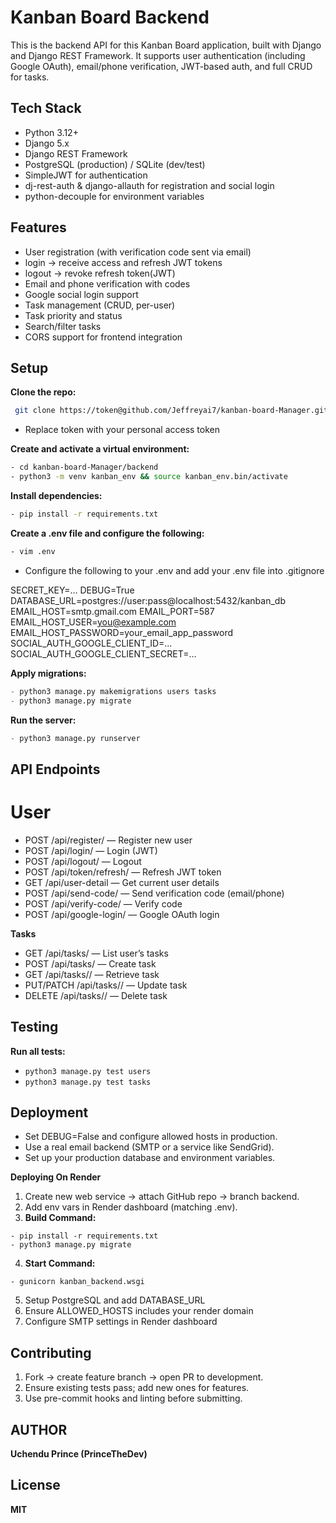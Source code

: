 # Kanban Board Backend
This is the backend API for this Kanban Board application, built with Django and Django REST Framework.
It supports user authentication (including Google OAuth), email/phone verification, JWT-based auth, and full CRUD for tasks.


## Tech Stack
- Python 3.12+
- Django 5.x
- Django REST Framework
- PostgreSQL (production) / SQLite (dev/test)
- SimpleJWT for authentication
- dj-rest-auth & django-allauth for registration and social login
- python-decouple for environment variables


## Features
- User registration (with verification code sent via email)
- login -> receive access and refresh JWT tokens
- logout -> revoke refresh token(JWT)
- Email and phone verification with codes
- Google social login support
- Task management (CRUD, per-user)
- Task priority and status
- Search/filter tasks
- CORS support for frontend integration



## Setup

**Clone the repo:**
```bash
 git clone https://token@github.com/Jeffreyai7/kanban-board-Manager.git
 ```
- Replace token with your personal access token


**Create and activate a virtual environment:**
```bash
- cd kanban-board-Manager/backend
- python3 -m venv kanban_env && source kanban_env.bin/activate
```

**Install dependencies:**
```bash
- pip install -r requirements.txt
```


**Create a .env file and configure the following:**
```bash
- vim .env
```
- Configure the following to your .env and add your .env file into .gitignore

SECRET_KEY=...
DEBUG=True
DATABASE_URL=postgres://user:pass@localhost:5432/kanban_db
EMAIL_HOST=smtp.gmail.com
EMAIL_PORT=587
EMAIL_HOST_USER=you@example.com
EMAIL_HOST_PASSWORD=your_email_app_password
SOCIAL_AUTH_GOOGLE_CLIENT_ID=...
SOCIAL_AUTH_GOOGLE_CLIENT_SECRET=...


**Apply migrations:**
```python
- python3 manage.py makemigrations users tasks
- python3 manage.py migrate
```

**Run the server:**
```python
- python3 manage.py runserver
```



## API Endpoints


**User**
=======
- POST /api/register/ — Register new user
- POST /api/login/ — Login (JWT)
- POST /api/logout/ — Logout
- POST /api/token/refresh/ — Refresh JWT token
- GET /api/user-detail — Get current user details
- POST /api/send-code/ — Send verification code (email/phone)
- POST /api/verify-code/ — Verify code
- POST /api/google-login/ — Google OAuth login


**Tasks**
- GET /api/tasks/ — List user’s tasks
- POST /api/tasks/ — Create task
- GET /api/tasks/<id>/ — Retrieve task
- PUT/PATCH /api/tasks/<id>/ — Update task
- DELETE /api/tasks/<id>/ — Delete task


## Testing
**Run all tests:**
- `python3 manage.py test users`
- `python3 manage.py test tasks`


## Deployment
- Set DEBUG=False and configure allowed hosts in production.
- Use a real email backend (SMTP or a service like SendGrid).
- Set up your production database and environment variables.

**Deploying On Render**
1. Create new web service → attach GitHub repo → branch backend.
2. Add env vars in Render dashboard (matching .env).
3. **Build Command:**
```nginx
- pip install -r requirements.txt
- python3 manage.py migrate
```
4. **Start Command:**
```nginx
- gunicorn kanban_backend.wsgi
```
5. Setup PostgreSQL and add DATABASE_URL
6. Ensure ALLOWED_HOSTS includes your render domain
7. Configure SMTP settings in Render dashboard


## Contributing
1. Fork → create feature branch → open PR to development.
2. Ensure existing tests pass; add new ones for features.
3. Use pre-commit hooks and linting before submitting.


## AUTHOR
**Uchendu Prince (PrinceTheDev)**

## License
**MIT**